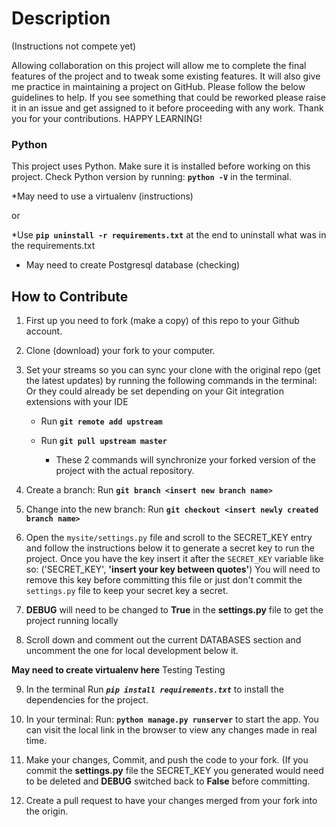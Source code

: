 # Description

(Instructions not compete yet)

Allowing collaboration on this project will allow me to complete the final features of the project and to tweak some existing features. It will also give me practice in maintaining a project on GitHub. Please follow the below guidelines to help. If you see something that could be reworked please raise it in an issue and get assigned to it before proceeding with any work. Thank you for your contributions. HAPPY LEARNING!

### Python

This project uses Python. Make sure it is installed before working on this project. Check Python version by running: **```python -V```** in the terminal.

*May need to use a virtualenv (instructions)

or

*Use **```pip uninstall -r requirements.txt```** at the end to uninstall what was in the requirements.txt

* May need to create Postgresql database (checking)

## How to Contribute

1. First up you need to fork (make a copy) of this repo to your Github account.

2. Clone (download) your fork to your computer.

3. Set your streams so you can sync your clone with the original repo (get the latest updates) by running the following commands in the terminal:   Or they could already be set depending on your Git integration extensions with your IDE

    * Run **```git remote add upstream```**

    * Run **```git pull upstream master```**

        * These 2 commands will synchronize your forked version of the project with the actual repository.

4. Create a branch: Run **```git branch <insert new branch name>```**

5. Change into the new branch: Run **```git checkout <insert newly created branch name>```**

6. Open the ```mysite/settings.py``` file and scroll to the SECRET_KEY entry and follow the instructions below it to generate a secret key to run the project. Once you have the key insert it after the ```SECRET_KEY``` variable like so: ('SECRET_KEY', **'insert your key between quotes'**) You will need to remove this key before committing this file or just don't commit the ```settings.py``` file to keep your secret key a secret.

7. **DEBUG** will need to be changed to **True** in the **settings.py** file to get the project running locally

8. Scroll down and comment out the current DATABASES section and uncomment the one for local development below it.

****May need to create virtualenv here**** Testing Testing

9. In the terminal Run ***```pip install requirements.txt```*** to install the dependencies for the project.

10. In your terminal: Run: **```python manage.py runserver```** to start the app. You can visit the local link in the browser to view any changes made in real time.

11. Make your changes, Commit, and push the code to your fork. (If you commit the **settings.py** file the SECRET_KEY you generated would need to be deleted and **DEBUG** switched back to **False** before committing.

12. Create a pull request to have your changes merged from your fork into the origin.

